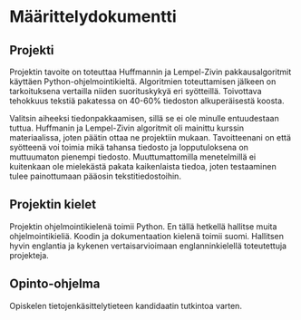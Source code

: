 # Määrittelydokumentti

## Projekti

Projektin tavoite on toteuttaa Huffmannin ja Lempel-Zivin pakkausalgoritmit käyttäen Python-ohjelmointikieltä.
Algoritmien toteuttamisen jälkeen on tarkoituksena vertailla niiden suorituskykyä eri syötteillä. Toivottava tehokkuus tekstiä pakatessa on 40-60% tiedoston alkuperäisestä koosta.

Valitsin aiheeksi tiedonpakkaamisen, sillä se ei ole minulle entuudestaan tuttua. Huffmanin ja Lempel-Zivin algoritmit oli mainittu kurssin materiaalissa, joten päätin ottaa ne projektiin mukaan.
Tavoitteenani on että syötteenä voi toimia mikä tahansa tiedosto ja lopputuloksena on muttuumaton pienempi tiedosto. Muuttumattomilla menetelmillä ei kuitenkaan ole mielekästä pakata kaikenlaista tiedoa, joten testaaminen tulee painottumaan pääosin tekstitiedostoihin.

## Projektin kielet

Projektin ohjelmointikielenä toimii Python. En tällä hetkellä hallitse muita ohjelmointikieliä. Koodin ja dokumentaation kielenä toimii suomi. Hallitsen hyvin englantia ja kykenen vertaisarvioimaan englanninkielellä toteutettuja projekteja.

## Opinto-ohjelma

Opiskelen tietojenkäsittelytieteen kandidaatin tutkintoa varten.
